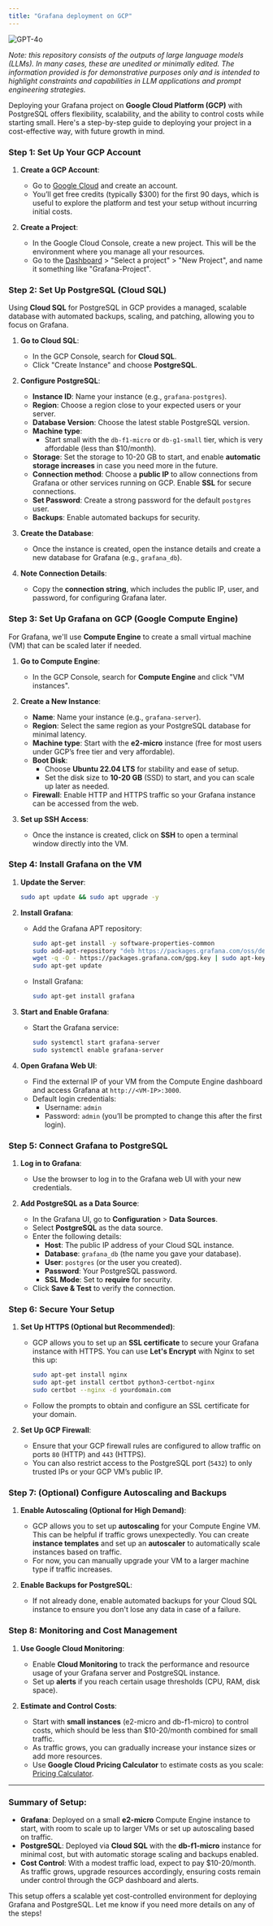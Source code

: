 ```yaml
---
title: "Grafana deployment on GCP"
---
```

![GPT-4o](https://img.shields.io/badge/GPT--4o-3333FF?style=for-the-badge&logo=openai&logoColor=white)



*Note: this repository consists of the outputs of large language models (LLMs). In many cases, these are unedited or minimally edited. The information provided is for demonstrative purposes only and is intended to highlight constraints and capabilities in LLM applications and prompt engineering strategies.*


Deploying your Grafana project on **Google Cloud Platform (GCP)** with PostgreSQL offers flexibility, scalability, and the ability to control costs while starting small. Here's a step-by-step guide to deploying your project in a cost-effective way, with future growth in mind.

### Step 1: Set Up Your GCP Account
1. **Create a GCP Account**: 
   - Go to [Google Cloud](https://cloud.google.com) and create an account.
   - You’ll get free credits (typically $300) for the first 90 days, which is useful to explore the platform and test your setup without incurring initial costs.

2. **Create a Project**: 
   - In the Google Cloud Console, create a new project. This will be the environment where you manage all your resources.
   - Go to the [Dashboard](https://console.cloud.google.com/) > "Select a project" > "New Project", and name it something like "Grafana-Project".

### Step 2: Set Up PostgreSQL (Cloud SQL)

Using **Cloud SQL** for PostgreSQL in GCP provides a managed, scalable database with automated backups, scaling, and patching, allowing you to focus on Grafana.

1. **Go to Cloud SQL**:
   - In the GCP Console, search for **Cloud SQL**.
   - Click "Create Instance" and choose **PostgreSQL**.

2. **Configure PostgreSQL**:
   - **Instance ID**: Name your instance (e.g., `grafana-postgres`).
   - **Region**: Choose a region close to your expected users or your server.
   - **Database Version**: Choose the latest stable PostgreSQL version.
   - **Machine type**: 
     - Start small with the `db-f1-micro` or `db-g1-small` tier, which is very affordable (less than $10/month).
   - **Storage**: Set the storage to 10-20 GB to start, and enable **automatic storage increases** in case you need more in the future.
   - **Connection method**: Choose a **public IP** to allow connections from Grafana or other services running on GCP. Enable **SSL** for secure connections.
   - **Set Password**: Create a strong password for the default `postgres` user.
   - **Backups**: Enable automated backups for security.

3. **Create the Database**:
   - Once the instance is created, open the instance details and create a new database for Grafana (e.g., `grafana_db`).

4. **Note Connection Details**:
   - Copy the **connection string**, which includes the public IP, user, and password, for configuring Grafana later.

### Step 3: Set Up Grafana on GCP (Google Compute Engine)

For Grafana, we'll use **Compute Engine** to create a small virtual machine (VM) that can be scaled later if needed.

1. **Go to Compute Engine**:
   - In the GCP Console, search for **Compute Engine** and click "VM instances".

2. **Create a New Instance**:
   - **Name**: Name your instance (e.g., `grafana-server`).
   - **Region**: Select the same region as your PostgreSQL database for minimal latency.
   - **Machine type**: Start with the **e2-micro** instance (free for most users under GCP’s free tier and very affordable).
   - **Boot Disk**: 
     - Choose **Ubuntu 22.04 LTS** for stability and ease of setup.
     - Set the disk size to **10-20 GB** (SSD) to start, and you can scale up later as needed.
   - **Firewall**: Enable HTTP and HTTPS traffic so your Grafana instance can be accessed from the web.

3. **Set up SSH Access**:
   - Once the instance is created, click on **SSH** to open a terminal window directly into the VM.

### Step 4: Install Grafana on the VM

1. **Update the Server**:
   ```bash
   sudo apt update && sudo apt upgrade -y
   ```

2. **Install Grafana**:
   - Add the Grafana APT repository:
     ```bash
     sudo apt-get install -y software-properties-common
     sudo add-apt-repository "deb https://packages.grafana.com/oss/deb stable main"
     wget -q -O - https://packages.grafana.com/gpg.key | sudo apt-key add -
     sudo apt-get update
     ```
   - Install Grafana:
     ```bash
     sudo apt-get install grafana
     ```

3. **Start and Enable Grafana**:
   - Start the Grafana service:
     ```bash
     sudo systemctl start grafana-server
     sudo systemctl enable grafana-server
     ```

4. **Open Grafana Web UI**:
   - Find the external IP of your VM from the Compute Engine dashboard and access Grafana at `http://<VM-IP>:3000`.
   - Default login credentials:
     - Username: `admin`
     - Password: `admin` (you’ll be prompted to change this after the first login).

### Step 5: Connect Grafana to PostgreSQL

1. **Log in to Grafana**:
   - Use the browser to log in to the Grafana web UI with your new credentials.

2. **Add PostgreSQL as a Data Source**:
   - In the Grafana UI, go to **Configuration** > **Data Sources**.
   - Select **PostgreSQL** as the data source.
   - Enter the following details:
     - **Host**: The public IP address of your Cloud SQL instance.
     - **Database**: `grafana_db` (the name you gave your database).
     - **User**: `postgres` (or the user you created).
     - **Password**: Your PostgreSQL password.
     - **SSL Mode**: Set to **require** for security.
   - Click **Save & Test** to verify the connection.

### Step 6: Secure Your Setup

1. **Set Up HTTPS (Optional but Recommended)**:
   - GCP allows you to set up an **SSL certificate** to secure your Grafana instance with HTTPS. You can use **Let's Encrypt** with Nginx to set this up:
     ```bash
     sudo apt-get install nginx
     sudo apt-get install certbot python3-certbot-nginx
     sudo certbot --nginx -d yourdomain.com
     ```
   - Follow the prompts to obtain and configure an SSL certificate for your domain.

2. **Set Up GCP Firewall**:
   - Ensure that your GCP firewall rules are configured to allow traffic on ports `80` (HTTP) and `443` (HTTPS).
   - You can also restrict access to the PostgreSQL port (`5432`) to only trusted IPs or your GCP VM’s public IP.

### Step 7: (Optional) Configure Autoscaling and Backups

1. **Enable Autoscaling (Optional for High Demand)**:
   - GCP allows you to set up **autoscaling** for your Compute Engine VM. This can be helpful if traffic grows unexpectedly. You can create **instance templates** and set up an **autoscaler** to automatically scale instances based on traffic.
   - For now, you can manually upgrade your VM to a larger machine type if traffic increases.

2. **Enable Backups for PostgreSQL**:
   - If not already done, enable automated backups for your Cloud SQL instance to ensure you don't lose any data in case of a failure.

### Step 8: Monitoring and Cost Management

1. **Use Google Cloud Monitoring**:
   - Enable **Cloud Monitoring** to track the performance and resource usage of your Grafana server and PostgreSQL instance.
   - Set up **alerts** if you reach certain usage thresholds (CPU, RAM, disk space).

2. **Estimate and Control Costs**:
   - Start with **small instances** (e2-micro and db-f1-micro) to control costs, which should be less than $10-20/month combined for small traffic.
   - As traffic grows, you can gradually increase your instance sizes or add more resources.
   - Use **Google Cloud Pricing Calculator** to estimate costs as you scale: [Pricing Calculator](https://cloud.google.com/products/calculator).

---

### Summary of Setup:

- **Grafana**: Deployed on a small **e2-micro** Compute Engine instance to start, with room to scale up to larger VMs or set up autoscaling based on traffic.
- **PostgreSQL**: Deployed via **Cloud SQL** with the **db-f1-micro** instance for minimal cost, but with automatic storage scaling and backups enabled.
- **Cost Control**: With a modest traffic load, expect to pay $10-20/month. As traffic grows, upgrade resources accordingly, ensuring costs remain under control through the GCP dashboard and alerts.

This setup offers a scalable yet cost-controlled environment for deploying Grafana and PostgreSQL. Let me know if you need more details on any of the steps!
